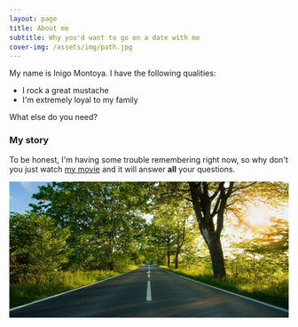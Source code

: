 ```yaml
---
layout: page
title: About me
subtitle: Why you'd want to go on a date with me
cover-img: /assets/img/path.jpg
---
```


My name is Inigo Montoya. I have the following qualities:

- I rock a great mustache
- I'm extremely loyal to my family

What else do you need?

### My story

To be honest, I'm having some trouble remembering right now, so why don't you just watch [my movie](https://en.wikipedia.org/wiki/The_Princess_Bride_%28film%29) and it will answer **all** your questions.

![image](/assets/img/path.jpg)

